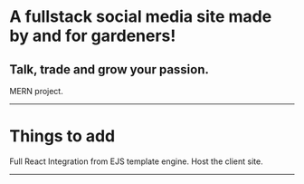 # A fullstack social media site made by and for gardeners!
## Talk, trade and grow your passion.

MERN project.

---

# Things to add

Full React Integration from EJS template engine.
Host the client site.

---

